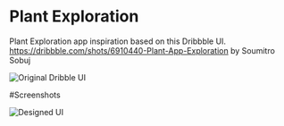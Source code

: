 # Plant Exploration

Plant Exploration app inspiration based on this Dribbble UI.
https://dribbble.com/shots/6910440-Plant-App-Exploration by Soumitro Sobuj

![Original Dribble UI](../master/screenshots/dribbble.png)


#Screenshots

![Designed UI](../master/screenshots/screen1.png)